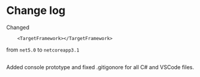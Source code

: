 # Change log

Changed
```
    <TargetFramework></TargetFramework>
```
from `net5.0`
to `netcoreapp3.1`

##

Added console prototype and fixed .gitigonore for all C# and VSCode files.


